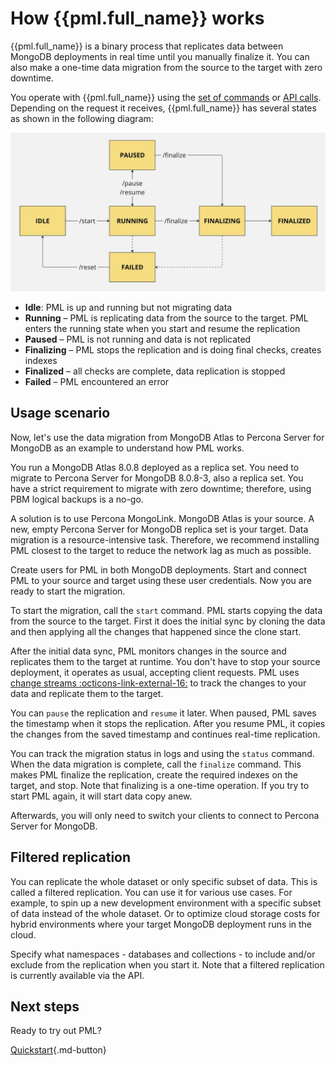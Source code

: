 # How {{pml.full_name}} works

{{pml.full_name}} is a binary process that replicates data between MongoDB deployments in real time until you manually finalize it. You can also make a one-time data migration from the source to the target with zero downtime. 

You operate with {{pml.full_name}} using the [set of commands](pml-commands.md) or [API calls](api.md). Depending on the request it receives, {{pml.full_name}} has several states as shown in the following diagram:

![PML states](_images/state-transition-flow.jpg)

* **Idle**: PML is up and running but not migrating data
* **Running** – PML is replicating data from the source to the target. PML enters the running state when you start and resume the replication 
* **Paused** – PML is not running and data is not replicated
* **Finalizing** – PML stops the replication and is doing final checks, creates indexes
* **Finalized** – all checks are complete, data replication is stopped
* **Failed** – PML encountered an error

## Usage scenario

Now, let's use the data migration from MongoDB Atlas to Percona Server for MongoDB as an example to understand how PML works. 

You run a MongoDB Atlas 8.0.8 deployed as a replica set. You need to migrate to Percona Server for MongoDB 8.0.8-3, also a replica set. You have a strict requirement to migrate with zero downtime; therefore, using PBM logical backups is a no-go. 

A solution is to use Percona MongoLink. MongoDB Atlas is your source. A new, empty Percona Server for MongoDB  replica set is your target. Data migration is a resource-intensive task. Therefore, we recommend installing PML closest to the target to reduce the network lag as much as possible. 

Create users for PML in both MongoDB deployments. Start and connect PML to your source and target using these user credentials. Now you are ready to start the migration.

To start the migration, call the `start` command. PML starts copying the data from the source to the target. First it does the initial sync by cloning the data and then applying all the changes that happened since the clone start.  

After the initial data sync, PML monitors changes in the source and replicates them to the target at runtime. You don't have to stop your source deployment, it operates as usual, accepting client requests. PML uses [change streams :octicons-link-external-16:](https://www.mongodb.com/docs/manual/changeStreams/) to track the changes to your data and replicate them to the target.

You can `pause` the replication and `resume` it later. When paused, PML saves the timestamp when it stops the replication. After you resume PML, it copies the changes from the saved timestamp and continues real-time replication.

You can track the migration status in logs and using the `status` command. When the data migration is complete, call the `finalize` command. This makes PML finalize the replication, create the required indexes on the target, and stop. Note that finalizing is a one-time operation. If you try to start PML again, it will start data copy anew.

Afterwards, you will only need to switch your clients to connect to Percona Server for MongoDB.

## Filtered replication

You can replicate the whole dataset or only specific subset of data. This is called a filtered replication. You can use it for various use cases. For example, to spin up a new development environment with a specific subset of data instead of the whole dataset. Or to optimize cloud storage costs for hybrid environments where your target MongoDB deployment runs in the cloud.

Specify what namespaces - databases and collections - to include and/or exclude from the replication when you start it. Note that a filtered replication is currently available via the API.

## Next steps

Ready to try out PML? 

[Quickstart](installation.md){.md-button}
